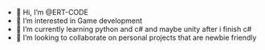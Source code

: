 - 👋 Hi, I’m @ERT-CODE
- 👀 I’m interested in Game development
- 🌱 I’m currently learning python and c# and maybe unity after i finish c#
- 💞️ I’m looking to collaborate on personal projects that are newbie friendly 

<!---
ERT-CODE/ERT-CODE is a ✨ special ✨ repository because its `README.md` (this file) appears on your GitHub profile.
You can click the Preview link to take a look at your changes.
--->
